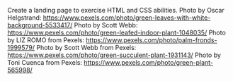 Create a landing page to exercise HTML and CSS abilities.
Photo by Oscar Helgstrand: https://www.pexels.com/photo/green-leaves-with-white-background-5533417/
Photo by Scott Webb: https://www.pexels.com/photo/green-leafed-indoor-plant-1048035/
Photo by LIZ ROMO from Pexels: https://www.pexels.com/photo/palm-fronds-1999579/
Photo by Scott Webb from Pexels: https://www.pexels.com/photo/green-succulent-plant-1931143/
Photo by Toni Cuenca from Pexels: https://www.pexels.com/photo/green-plant-565998/